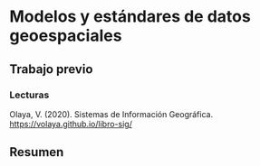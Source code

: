 # Modelos y estándares de datos geoespaciales

## Trabajo previo

### Lecturas
Olaya, V. (2020). Sistemas de Información Geográfica. https://volaya.github.io/libro-sig/

## Resumen

